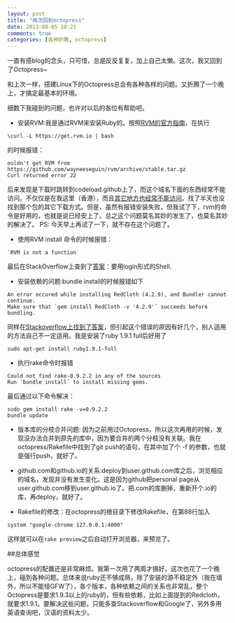 ```yaml
---
layout: post
title: "再次回到octopress"
date: 2013-08-05 10:21
comments: true
categories: [各种折腾, octopress]
---
```


一直有搭blog的念头，只可惜，总是反反复复，加上自己太懒。这次，我又回到了Octopress~

和上次一样，搭建Linux下的Octopress总会有各种各样的问题。又折腾了一个晚上，才搞定最基本的环境。

细数下我碰到的问题，也许对以后的各位有帮助吧。

<!-- more -->

* 安装RVM:我是通过RVM来安装Ruby的。按照[RVM的官方指南](https://rvm.io/rvm/install)，在执行
```
\curl -L https://get.rvm.io | bash
```
的时候报错：
```
ouldn't get RVM from https://github.com/wayneeseguin/rvm/archive/stable.tar.gz
Curl returned error 22
```
后来发现是下载时跳转到codeload.github上了，而这个域名下面的东西经常不能访问。不仅仅是在我这里（香港），而且[其它地方也经常不能访问](http://www.v2ex.com/t/76033)。找了半天也没找到那个包的其它下载方式。但是，虽然有报错安装失败，但我试了下，rvm的命令是好用的，也就是说已经安上了。总之这个问题莫名其妙的发生了，也莫名其妙的解决了。
PS: 今天早上再试了一下，就不存在这个问题了。

* 使用RVM install 命令的时候报错：
```
`RVM is not a function
```
最后在StackOverflow上查到了[答案](http://stackoverflow.com/questions/9336596/rvm-installation-not-working-rvm-is-not-a-function)：要用login形式的Shell.

* 安装依赖的问题:bundle install的时候报错如下
```
An error occured while installing RedCloth (4.2.9), and Bundler cannot continue.
Make sure that `gem install RedCloth -v '4.2.9'` succeeds before bundling.
```
同样在[Stackoverflow上找到了答案](http://stackoverflow.com/questions/12119138/failed-to-build-gem-native-extension-when-install-redcloth-4-2-9-install-linux)，但引起这个错误的原因有好几个，别人适用的方法自己不一定适用。我是安装了ruby 1.9.1 full后好用了
```
sudo apt-get install ruby1.9.1-full
```

* 执行rake命令时报错
```
Could not find rake-0.9.2.2 in any of the sources
Run `bundle install` to install missing gems.
```
最后通过以下命令解决：
```
sudo gem install rake -v=0.9.2.2
bundle update

```

* 版本库的分枝合并问题: 因为之前用过Octopress，所以这次再用的时候，发现没办法合并到原先的库中，因为要合并的两个分枝没有关联。我在octopress/Rakefile中找到了git push的语句，在其中加了个 -f 的参数，也就是强行push，就好了。

* github.com和github.io的关系:deploy到user.github.com库之后，浏览相应的域名，发现并没有发生变化。这是因为github把personal page从user.github.com移到user.github.io了。把.com的库删掉，重新开个.io的库，再deploy，就好了。

* Rakefile的修改：在octopress的根目录下修改Rakefile，在第88行加入
```
system "google-chrome 127.0.0.1:4000"
```
这样就可以在`rake preview`之后自动打开浏览器，来预览了。

##总体感觉

octopress的配置还是非常麻烦。我第一次用了两周才搞好，这次也花了一个晚上，碰到各种问题。总体来说ruby还不够成熟，除了安装的源不稳定外（我在墙外，所以不能怪GFW了），各个版本，各种依赖之间的关系也非常乱，整个Octopress是要求1.9.3以上的ruby的，但有些依赖，比如上面提到的Redcloth，就要求1.9.1。要解决这些问题，只能多查Stackoverflow和Google了，另外多用英语查询吧，汉语的资料太少。
